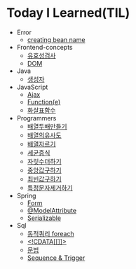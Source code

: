Today I Learned(TIL)
====================

* Error
    * [creating bean name](Spring/Error/Error%20creating%20bean%20name.md)
* Frontend-concepts
  * [유효성검사](유효성검사.md)
  * [DOM](DOM.md)
* Java
  * [생성자](Java/생성자.md)
* JavaScript
  * [Ajax](JavaScript/Ajax.md)
  * [Function(e)](JavaScript/Function(e).md)
  * [화살표함수](JavaScript/화살표함수.md)
* Programmers
  * [배열두배만들기](programmers/배열두배만들기.md)
  * [배열의유사도](Programmers/배열의유사도.md)
  * [배열자르기](Programmers/배열자르기.md)
  * [세균증식](Programmers/세균증식.md)
  * [자릿수더하기](Programmers/자릿수더하기.md)
  * [중앙값구하기](programmers/중앙값구하기.md.md)
  * [최빈값구하기](programmers/최빈값구하기.md.md)
  * [특정문자제거하기](Programmers/특정문자제거하기.md)
* Spring
  * [Form](Spring/form.md)
  * [@ModelAttribute](Spring/ModelAttribute.md)
  * [Serializable](Spring/Serializable.md)
* Sql
    * [동적쿼리 foreach](Sql/foreach_collection.md)
    * [<!CDATA[[]]>](sql/CDATA.md)
    * [문법](Sql/문법.md)
    * [Sequence & Trigger](sql/Sequence,%20Trigger.md)
